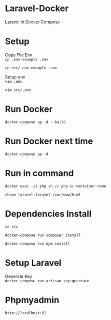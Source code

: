 # Laravel-Docker
Laravel in Dcoker Compose

# Setup

Copy File Env  
`
cp .env-example .env
`

`
cp src/.env-example .env
`

Setup env  
`
vim .env
`

`
vim src/.env
`

# Run Docker  
`
docker-compose up -d --build
`

# Run Docker next time
`
docker-compose up -d
`

# Run in command
`
docker exec -it php sh // php คือ container name
`

`
chown laravel:laravel /var/www/html
`


# Dependencies Install
`
cd src
`

`
docker-compose run composer install
`

`
docker-compose run npm install
`

# Setup Laravel
Generate Key  
`
docker-compose run artisan key:generate
`

# Phpmyadmin 
`
http://localhost:81
`

